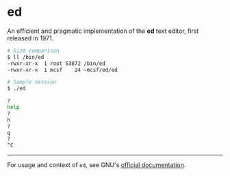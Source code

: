 ed
==

An efficient and pragmatic implementation of the **ed** text editor, first released in 1971.

```sh
# Size comparison
$ ll /bin/ed
-rwxr-xr-x  1 root 53872 /bin/ed
-rwxr-xr-x  1 mcsf    24 ~mcsf/ed/ed
```

```sh
# Sample session
$ ./ed

?
help
?
h
?
q
?
^C
```

* * *

For usage and context of `ed`, see GNU's [official documentation](https://www.gnu.org/fun/jokes/ed.msg.html).
